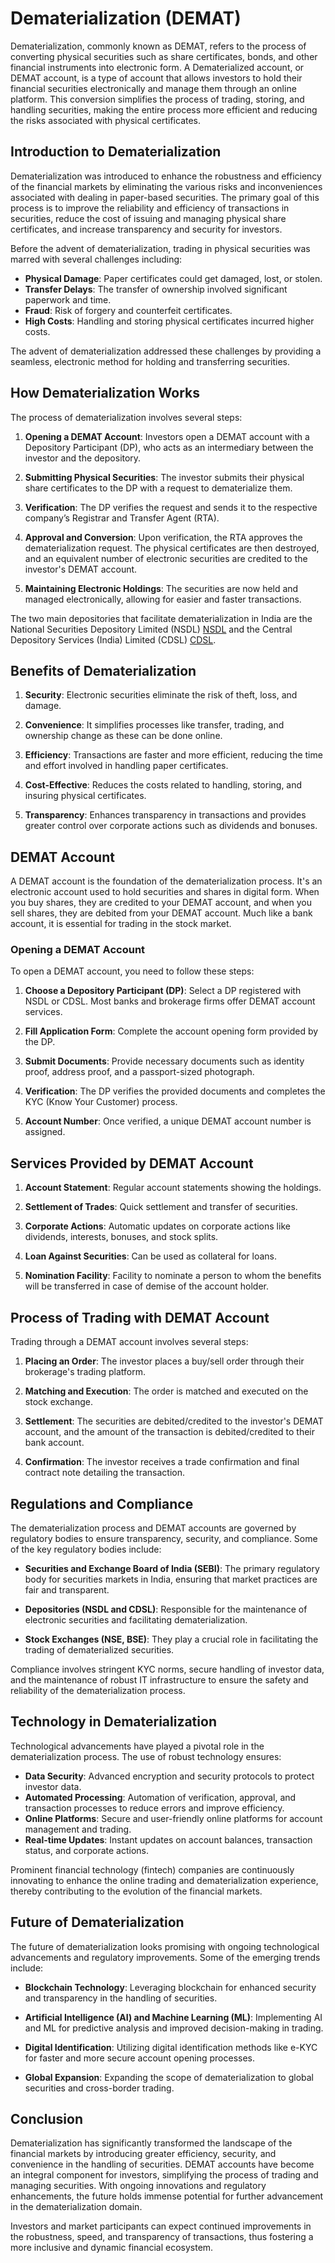 # Dematerialization (DEMAT)

Dematerialization, commonly known as DEMAT, refers to the process of converting physical securities such as share certificates, bonds, and other financial instruments into electronic form. A Dematerialized account, or DEMAT account, is a type of account that allows investors to hold their financial securities electronically and manage them through an online platform. This conversion simplifies the process of trading, storing, and handling securities, making the entire process more efficient and reducing the risks associated with physical certificates.

## Introduction to Dematerialization

Dematerialization was introduced to enhance the robustness and efficiency of the financial markets by eliminating the various risks and inconveniences associated with dealing in paper-based securities. The primary goal of this process is to improve the reliability and efficiency of transactions in securities, reduce the cost of issuing and managing physical share certificates, and increase transparency and security for investors.

Before the advent of dematerialization, trading in physical securities was marred with several challenges including:

- **Physical Damage**: Paper certificates could get damaged, lost, or stolen.
- **Transfer Delays**: The transfer of ownership involved significant paperwork and time.
- **Fraud**: Risk of forgery and counterfeit certificates.
- **High Costs**: Handling and storing physical certificates incurred higher costs.

The advent of dematerialization addressed these challenges by providing a seamless, electronic method for holding and transferring securities.

## How Dematerialization Works

The process of dematerialization involves several steps:

1. **Opening a DEMAT Account**: Investors open a DEMAT account with a Depository Participant (DP), who acts as an intermediary between the investor and the depository.

2. **Submitting Physical Securities**: The investor submits their physical share certificates to the DP with a request to dematerialize them.

3. **Verification**: The DP verifies the request and sends it to the respective company’s Registrar and Transfer Agent (RTA).

4. **Approval and Conversion**: Upon verification, the RTA approves the dematerialization request. The physical certificates are then destroyed, and an equivalent number of electronic securities are credited to the investor's DEMAT account.

5. **Maintaining Electronic Holdings**: The securities are now held and managed electronically, allowing for easier and faster transactions.

The two main depositories that facilitate dematerialization in India are the National Securities Depository Limited (NSDL) [NSDL](https://www.nsdl.co.in/) and the Central Depository Services (India) Limited (CDSL) [CDSL](https://www.cdslindia.com/).

## Benefits of Dematerialization

1. **Security**: Electronic securities eliminate the risk of theft, loss, and damage.

2. **Convenience**: It simplifies processes like transfer, trading, and ownership change as these can be done online.

3. **Efficiency**: Transactions are faster and more efficient, reducing the time and effort involved in handling paper certificates.

4. **Cost-Effective**: Reduces the costs related to handling, storing, and insuring physical certificates.

5. **Transparency**: Enhances transparency in transactions and provides greater control over corporate actions such as dividends and bonuses.

## DEMAT Account

A DEMAT account is the foundation of the dematerialization process. It's an electronic account used to hold securities and shares in digital form. When you buy shares, they are credited to your DEMAT account, and when you sell shares, they are debited from your DEMAT account. Much like a bank account, it is essential for trading in the stock market.

### Opening a DEMAT Account

To open a DEMAT account, you need to follow these steps:

1. **Choose a Depository Participant (DP)**: Select a DP registered with NSDL or CDSL. Most banks and brokerage firms offer DEMAT account services.

2. **Fill Application Form**: Complete the account opening form provided by the DP.

3. **Submit Documents**: Provide necessary documents such as identity proof, address proof, and a passport-sized photograph.

4. **Verification**: The DP verifies the provided documents and completes the KYC (Know Your Customer) process.

5. **Account Number**: Once verified, a unique DEMAT account number is assigned.

## Services Provided by DEMAT Account

1. **Account Statement**: Regular account statements showing the holdings.

2. **Settlement of Trades**: Quick settlement and transfer of securities.

3. **Corporate Actions**: Automatic updates on corporate actions like dividends, interests, bonuses, and stock splits.

4. **Loan Against Securities**: Can be used as collateral for loans.

5. **Nomination Facility**: Facility to nominate a person to whom the benefits will be transferred in case of demise of the account holder.

## Process of Trading with DEMAT Account

Trading through a DEMAT account involves several steps:

1. **Placing an Order**: The investor places a buy/sell order through their brokerage's trading platform.

2. **Matching and Execution**: The order is matched and executed on the stock exchange.

3. **Settlement**: The securities are debited/credited to the investor's DEMAT account, and the amount of the transaction is debited/credited to their bank account.

4. **Confirmation**: The investor receives a trade confirmation and final contract note detailing the transaction.

## Regulations and Compliance

The dematerialization process and DEMAT accounts are governed by regulatory bodies to ensure transparency, security, and compliance. Some of the key regulatory bodies include:

- **Securities and Exchange Board of India (SEBI)**: The primary regulatory body for securities markets in India, ensuring that market practices are fair and transparent.

- **Depositories (NSDL and CDSL)**: Responsible for the maintenance of electronic securities and facilitating dematerialization.

- **Stock Exchanges (NSE, BSE)**: They play a crucial role in facilitating the trading of dematerialized securities.

Compliance involves stringent KYC norms, secure handling of investor data, and the maintenance of robust IT infrastructure to ensure the safety and reliability of the dematerialization process.

## Technology in Dematerialization

Technological advancements have played a pivotal role in the dematerialization process. The use of robust technology ensures:

- **Data Security**: Advanced encryption and security protocols to protect investor data.
- **Automated Processing**: Automation of verification, approval, and transaction processes to reduce errors and improve efficiency.
- **Online Platforms**: Secure and user-friendly online platforms for account management and trading.
- **Real-time Updates**: Instant updates on account balances, transaction status, and corporate actions.

Prominent financial technology (fintech) companies are continuously innovating to enhance the online trading and dematerialization experience, thereby contributing to the evolution of the financial markets.

## Future of Dematerialization

The future of dematerialization looks promising with ongoing technological advancements and regulatory improvements. Some of the emerging trends include:

- **Blockchain Technology**: Leveraging blockchain for enhanced security and transparency in the handling of securities.

- **Artificial Intelligence (AI) and Machine Learning (ML)**: Implementing AI and ML for predictive analysis and improved decision-making in trading.

- **Digital Identification**: Utilizing digital identification methods like e-KYC for faster and more secure account opening processes.

- **Global Expansion**: Expanding the scope of dematerialization to global securities and cross-border trading.

## Conclusion

Dematerialization has significantly transformed the landscape of the financial markets by introducing greater efficiency, security, and convenience in the handling of securities. DEMAT accounts have become an integral component for investors, simplifying the process of trading and managing securities. With ongoing innovations and regulatory enhancements, the future holds immense potential for further advancement in the dematerialization domain. 

Investors and market participants can expect continued improvements in the robustness, speed, and transparency of transactions, thus fostering a more inclusive and dynamic financial ecosystem.